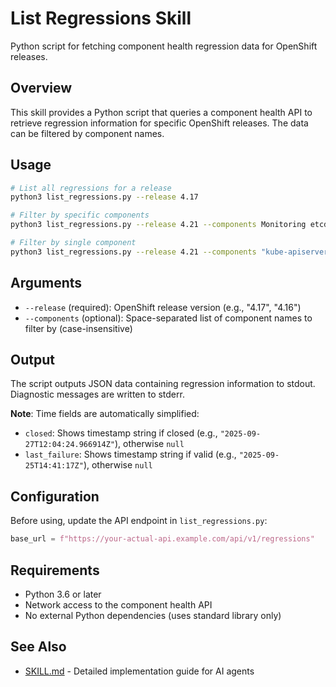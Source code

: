 # List Regressions Skill

Python script for fetching component health regression data for OpenShift releases.

## Overview

This skill provides a Python script that queries a component health API to retrieve regression information for specific OpenShift releases. The data can be filtered by component names.

## Usage

```bash
# List all regressions for a release
python3 list_regressions.py --release 4.17

# Filter by specific components
python3 list_regressions.py --release 4.21 --components Monitoring etcd

# Filter by single component
python3 list_regressions.py --release 4.21 --components "kube-apiserver"
```

## Arguments

- `--release` (required): OpenShift release version (e.g., "4.17", "4.16")
- `--components` (optional): Space-separated list of component names to filter by (case-insensitive)

## Output

The script outputs JSON data containing regression information to stdout. Diagnostic messages are written to stderr.

**Note**: Time fields are automatically simplified:

- `closed`: Shows timestamp string if closed (e.g., `"2025-09-27T12:04:24.966914Z"`), otherwise `null`
- `last_failure`: Shows timestamp string if valid (e.g., `"2025-09-25T14:41:17Z"`), otherwise `null`

## Configuration

Before using, update the API endpoint in `list_regressions.py`:

```python
base_url = f"https://your-actual-api.example.com/api/v1/regressions"
```

## Requirements

- Python 3.6 or later
- Network access to the component health API
- No external Python dependencies (uses standard library only)

## See Also

- [SKILL.md](./SKILL.md) - Detailed implementation guide for AI agents
